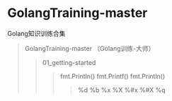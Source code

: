 # GolangTraining-master
Golang知识训练合集

> GolangTraining-master （Golang训练-大师）
>> 01_getting-started 
>>> fmt.Println()
>>> fmt.Printf()
>>> fmt.Println()
>>>> %d %b %x %X %#x %#X %q   



